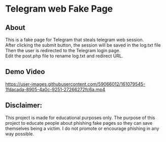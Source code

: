 # Telegram web Fake Page

## About <a name = "about"></a>
This is a fake page for Telegram that steals telegram web session.<br>
After clicking the submit button, the session will be saved in the log.txt file Then the user is redirected to the Telegram login page.<br>
Edit the post.php file to rename log.txt and redirect URL.

## Demo Video <a name = "demo"></a>



https://user-images.githubusercontent.com/59066012/161079545-1fdacada-8905-4a0c-9251-27266272fc6a.mp4



## Disclaimer:
This project is made for educational purposes only. The purpose of this project to educate people about phishing fake pages so they can save themselves being a victim. I do not promote or encourage phishing in any way possible.
 
